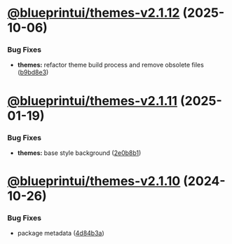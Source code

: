 # [@blueprintui/themes-v2.1.12](https://github.com/blueprintui/blueprintui/compare/@blueprintui/themes-v2.1.11...@blueprintui/themes-v2.1.12) (2025-10-06)


### Bug Fixes

* **themes:** refactor theme build process and remove obsolete files ([b9bd8e3](https://github.com/blueprintui/blueprintui/commit/b9bd8e3233800881515c94dba7a0bdaf5c2af793))

# [@blueprintui/themes-v2.1.11](https://github.com/blueprintui/blueprintui/compare/@blueprintui/themes-v2.1.10...@blueprintui/themes-v2.1.11) (2025-01-19)


### Bug Fixes

* **themes:** base style background ([2e0b8b1](https://github.com/blueprintui/blueprintui/commit/2e0b8b1d352291cff72d54fc58fb3ca7fed2ff25))

# [@blueprintui/themes-v2.1.10](https://github.com/blueprintui/blueprintui/compare/@blueprintui/themes-v2.1.9...@blueprintui/themes-v2.1.10) (2024-10-26)


### Bug Fixes

* package metadata ([4d84b3a](https://github.com/blueprintui/blueprintui/commit/4d84b3a717074c70f0d7816efee57f4381e90d4a))
